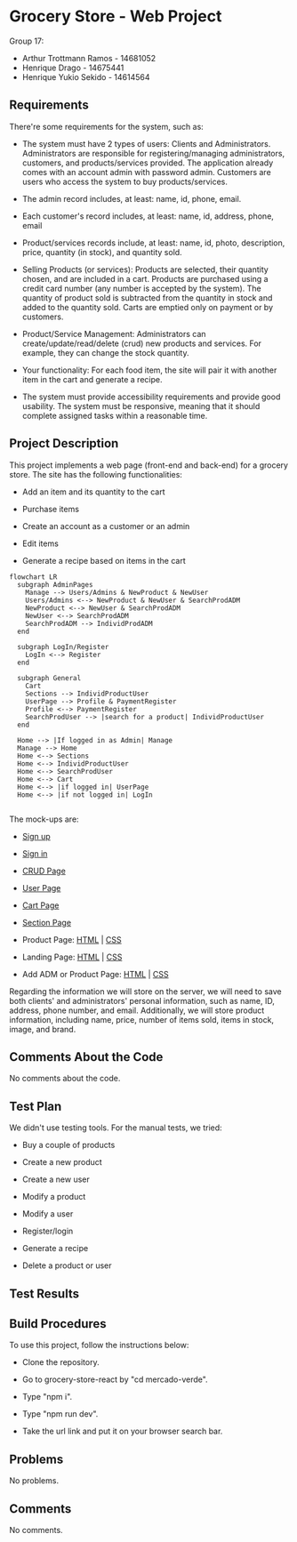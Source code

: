 # Grocery Store - Web Project

Group 17:

- Arthur Trottmann Ramos - 14681052
- Henrique Drago - 14675441
- Henrique Yukio Sekido - 14614564

## Requirements

There're some requirements for the system, such as:

- The system must have 2 types of users: Clients and Administrators. Administrators are responsible for registering/managing administrators, customers, and products/services provided. The application already comes with an account admin with password admin. Customers are users who access the system to buy products/services.
  
- The admin record includes, at least: name, id, phone, email.
  
- Each customer's record includes, at least: name, id, address, phone, email
  
- Product/services records include, at least: name, id, photo, description, price, quantity (in stock), and quantity sold.
  
- Selling Products (or services): Products are selected, their quantity chosen, and are included in a cart. Products are purchased using a credit card number (any number is accepted by the system). The quantity of product sold is subtracted from the quantity in stock and added to the quantity sold. Carts are emptied only on payment or by customers.

- Product/Service Management: Administrators can create/update/read/delete (crud) new products and services. For example, they can change the stock quantity.
  
- Your functionality: For each food item, the site will pair it with another item in the cart and generate a recipe.

- The system must provide accessibility requirements and provide good usability. The system must be responsive, meaning that it should complete assigned tasks within a reasonable time.

## Project Description

This project implements a web page (front-end and back-end) for a grocery store. The site has the following functionalities:

- Add an item and its quantity to the cart

- Purchase items

- Create an account as a customer or an admin

- Edit items

- Generate a recipe based on items in the cart

```mermaid
flowchart LR
  subgraph AdminPages
    Manage --> Users/Admins & NewProduct & NewUser
    Users/Admins <--> NewProduct & NewUser & SearchProdADM
    NewProduct <--> NewUser & SearchProdADM
    NewUser <--> SearchProdADM
    SearchProdADM --> IndividProdADM
  end

  subgraph LogIn/Register
    LogIn <--> Register
  end

  subgraph General
    Cart
    Sections --> IndividProductUser
    UserPage --> Profile & PaymentRegister
    Profile <--> PaymentRegister
    SearchProdUser --> |search for a product| IndividProductUser
  end

  Home --> |If logged in as Admin| Manage
  Manage --> Home
  Home <--> Sections
  Home <--> IndividProductUser
  Home <--> SearchProdUser
  Home <--> Cart
  Home <--> |if logged in| UserPage
  Home <--> |if not logged in| LogIn
  
```



The mock-ups are:
- [Sign up](Milestone1/images/SignIn.png)
 
- [Sign in](Milestone1/images/SignUp.png)

- [CRUD Page](Milestone1/images/CRUD.jpeg)

- [User Page](Milestone1/images/Profile.png)

- [Cart Page](Milestone1/images/Cart.png)

- [Section Page](Milestone1/images/Section.jpeg)

- Product Page: [HTML](Milestone1/html/product-page.html) | [CSS](Milestone1/css/product-page.css)

- Landing Page: [HTML](Milestone1/html/pagina-inicial.html) | [CSS](Milestone1/css/pagina-inicial.css)

- Add ADM or Product Page: [HTML](Milestone1/html/pagina-de-registro.html) | [CSS](Milestone1/css/pagina-de-registro.css)

Regarding the information we will store on the server, we will need to save both clients' and administrators' personal information, such as name, ID, address, phone number, and email. Additionally, we will store product information, including name, price, number of items sold, items in stock, image, and brand. 

## Comments About the Code

No comments about the code.

## Test Plan

We didn't use testing tools. For the manual tests, we tried:

- Buy a couple of products

- Create a new product

- Create a new user

- Modify a product

- Modify a user

- Register/login

- Generate a recipe

- Delete a product or user

## Test Results

## Build Procedures

To use this project, follow the instructions below:

- Clone the repository.

- Go to grocery-store-react by "cd mercado-verde".

- Type "npm i".

- Type "npm run dev".

- Take the url link and put it on your browser search bar.

## Problems

No problems.

## Comments

No comments.
